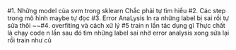 #1. Những model của svm trong sklearn
	Chắc phải tự tìm hiểu
#2. Các step trong mô hình
	maybe tự đọc
#3. Error AnaLysis
	In ra những label bị sai rồi tự sửa thôi
~~#4. overfiting và cách xử lý
#5 train n lần tác dụng gì
	Thực chất là chạy code n lần sau đó tìm những label sai nhờ error analysis xong sửa lại rồi train như cũ
